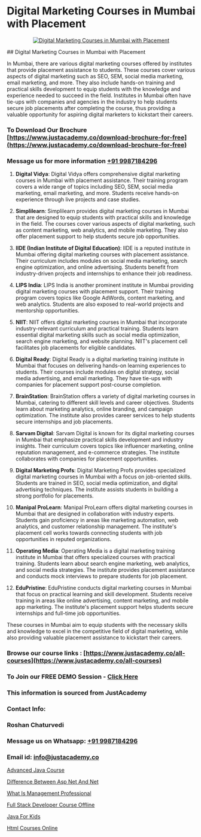 # Digital Marketing Courses in Mumbai with Placement

<p align="center">
  <a href="https://justacademy.co/course-detail/digital-marketing">
    <img src="https://justacademy.co/storage2/course_image/1676636720_course_image.webp" alt="Digital Marketing Courses in Mumbai with Placement">
  </a>
</p>
## Digital Marketing Courses in Mumbai with Placement

In Mumbai, there are various digital marketing courses offered by institutes that provide placement assistance to students. These courses cover various aspects of digital marketing such as SEO, SEM, social media marketing, email marketing, and more. They also include hands-on training and practical skills development to equip students with the knowledge and experience needed to succeed in the field. Institutes in Mumbai often have tie-ups with companies and agencies in the industry to help students secure job placements after completing the course, thus providing a valuable opportunity for aspiring digital marketers to kickstart their careers.
### To Download Our Brochure [https://www.justacademy.co/download-brochure-for-free](https://www.justacademy.co/download-brochure-for-free)
### Message us for more information [+91 9987184296](https://api.whatsapp.com/send?phone=919987184296)
1) **Digital Vidya**: Digital Vidya offers comprehensive digital marketing courses in Mumbai with placement assistance. Their training program covers a wide range of topics including SEO, SEM, social media marketing, email marketing, and more. Students receive hands-on experience through live projects and case studies.

2) **Simplilearn**: Simplilearn provides digital marketing courses in Mumbai that are designed to equip students with practical skills and knowledge in the field. The courses cover various aspects of digital marketing, such as content marketing, web analytics, and mobile marketing. They also offer placement support to help students secure job opportunities.

3) **IIDE (Indian Institute of Digital Education)**: IIDE is a reputed institute in Mumbai offering digital marketing courses with placement assistance. Their curriculum includes modules on social media marketing, search engine optimization, and online advertising. Students benefit from industry-driven projects and internships to enhance their job readiness.

4) **LIPS India**: LIPS India is another prominent institute in Mumbai providing digital marketing courses with placement support. Their training program covers topics like Google AdWords, content marketing, and web analytics. Students are also exposed to real-world projects and mentorship opportunities.

5) **NIIT**: NIIT offers digital marketing courses in Mumbai that incorporate industry-relevant curriculum and practical training. Students learn essential digital marketing skills such as social media optimization, search engine marketing, and website planning. NIIT's placement cell facilitates job placements for eligible candidates.

6) **Digital Ready**: Digital Ready is a digital marketing training institute in Mumbai that focuses on delivering hands-on learning experiences to students. Their courses include modules on digital strategy, social media advertising, and email marketing. They have tie-ups with companies for placement support post-course completion.

7) **BrainStation**: BrainStation offers a variety of digital marketing courses in Mumbai, catering to different skill levels and career objectives. Students learn about marketing analytics, online branding, and campaign optimization. The institute also provides career services to help students secure internships and job placements.

8) **Sarvam Digital**: Sarvam Digital is known for its digital marketing courses in Mumbai that emphasize practical skills development and industry insights. Their curriculum covers topics like influencer marketing, online reputation management, and e-commerce strategies. The institute collaborates with companies for placement opportunities.

9) **Digital Marketing Profs**: Digital Marketing Profs provides specialized digital marketing courses in Mumbai with a focus on job-oriented skills. Students are trained in SEO, social media optimization, and digital advertising techniques. The institute assists students in building a strong portfolio for placements.

10) **Manipal ProLearn**: Manipal ProLearn offers digital marketing courses in Mumbai that are designed in collaboration with industry experts. Students gain proficiency in areas like marketing automation, web analytics, and customer relationship management. The institute's placement cell works towards connecting students with job opportunities in reputed organizations.

11) **Operating Media**: Operating Media is a digital marketing training institute in Mumbai that offers specialized courses with practical training. Students learn about search engine marketing, web analytics, and social media strategies. The institute provides placement assistance and conducts mock interviews to prepare students for job placement.

12) **EduPristine**: EduPristine conducts digital marketing courses in Mumbai that focus on practical learning and skill development. Students receive training in areas like online advertising, content marketing, and mobile app marketing. The institute's placement support helps students secure internships and full-time job opportunities.

These courses in Mumbai aim to equip students with the necessary skills and knowledge to excel in the competitive field of digital marketing, while also providing valuable placement assistance to kickstart their careers.

### Browse our course links : [https://www.justacademy.co/all-courses](https://www.justacademy.co/all-courses) 
### To Join our FREE DEMO Session - [Click Here](https://www.justacademy.co/register-for-course-demo)


### This information is sourced from JustAcademy
### Contact Info:
### Roshan Chaturvedi
### Message us on Whatsapp: [+91 9987184296](https://api.whatsapp.com/send?phone=919987184296)
### Email id: [info@justacademy.co](mailto:info@justacademy.co)
                
[Advanced Java Course](https://www.linkedin.com/pulse/advanced-java-course-justacademy-a0xnc/)

[Difference Between Asp Net And Net](https://www.linkedin.com/pulse/difference-between-asp-net-justacademy-belfast-cuz1e?trackingId=0dXqxST3%2ByhCq%2FqwUmALCQ%3D%3D&lipi=urn%3Ali%3Apage%3Ad_flagship3_company_admin%3BZ5ESut9VQxyQx%2BjF%2F1FLaA%3D%3D)

[What Is Management Professional](https://medium.com/@prempja40/what-is-management-professional-021ab92575ba)

[Full Stack Developer Course Offline](https://medium.com/@abhidnya.1068/full-stack-developer-course-offline-3d4d718b426e)

[Java For Kids](https://justacademyin.github.io/justacademy/java-for-kids)

[Html Courses Online](https://justacademyin.github.io/justacademy/html-courses-online)

